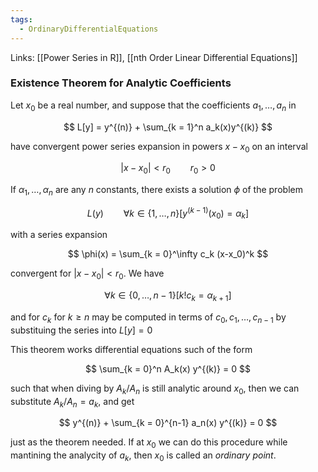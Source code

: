 ```yaml
---
tags:
  - OrdinaryDifferentialEquations
---
```

Links: [[Power Series in R]], [[nth Order Linear Differential Equations]]
### Existence Theorem for Analytic Coefficients

Let $x_0$ be a real number, and suppose that the coefficients $a_1, \dots, a_n$ in 

$$
L[y] = y^{(n)} + \sum_{k = 1}^n a_k(x)y^{(k)} 
$$

have convergent power series expansion in powers $x- x_0$ on an interval 

$$
|x-x_0| <r_0 \qquad r_0 >0
$$

If $\alpha_1, \dots, \alpha_n$ are any $n$ constants, there exists a solution $\phi$ of the problem 

$$
L(y) \qquad \forall k \in\{1,\dots, n\}[ y^{(k-1)}(x_0) = \alpha_k]
$$

with a series expansion 

$$
\phi(x) = \sum_{k = 0}^\infty c_k (x-x_0)^k
$$

convergent for $|x-x_0|< r_0$. We have 

$$
\forall k \in\{0,\dots, n-1\}[k! c_k = \alpha_{k+1} ]
$$

and for $c_k$  for $k \ge n$ may be computed in terms of $c_0, c_1,\dots, c_{n-1}$ by substituing the series into $L[y] = 0$

This theorem works differential equations such of the form 

$$
\sum_{k = 0}^n A_k(x) y^{(k)} = 0
$$

such that when diving by $A_k /A_n$ is still analytic around $x_0$, then we can substitute $A_k /A_n = a_k$, and get 

$$
y^{(n)} + \sum_{k = 0}^{n-1} a_n(x) y^{(k)} = 0
$$

just as the theorem needed. If at $x_0$ we can do this procedure while mantining the analycity of $a_k$, then $x_0$ is called an *ordinary point*.